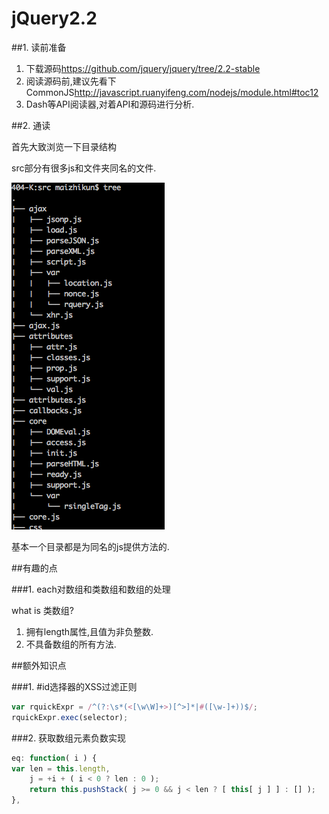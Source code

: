 # jQuery2.2

##1. 读前准备

1. 下载源码<https://github.com/jquery/jquery/tree/2.2-stable>
2. 阅读源码前,建议先看下CommonJS<http://javascript.ruanyifeng.com/nodejs/module.html#toc12>
3. Dash等API阅读器,对着API和源码进行分析.

##2. 通读

首先大致浏览一下目录结构

src部分有很多js和文件夹同名的文件.

![jQuery目录结构](QQ20160123-1.png)

基本一个目录都是为同名的js提供方法的.

##有趣的点

###1. each对数组和类数组和数组的处理

what is 类数组?

1. 拥有length属性,且值为非负整数.
2. 不具备数组的所有方法.







##额外知识点

###1. #id选择器的XSS过滤正则

```javascript
var rquickExpr = /^(?:\s*(<[\w\W]+>)[^>]*|#([\w-]+))$/;
rquickExpr.exec(selector);

```

###2. 获取数组元素负数实现

```javascript
eq: function( i ) {
var len = this.length,
	j = +i + ( i < 0 ? len : 0 );
    return this.pushStack( j >= 0 && j < len ? [ this[ j ] ] : [] );
},
```

